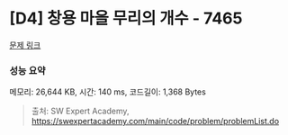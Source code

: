 # [D4] 창용 마을 무리의 개수 - 7465 

[문제 링크](https://swexpertacademy.com/main/code/problem/problemDetail.do?contestProbId=AWngfZVa9XwDFAQU) 

### 성능 요약

메모리: 26,644 KB, 시간: 140 ms, 코드길이: 1,368 Bytes



> 출처: SW Expert Academy, https://swexpertacademy.com/main/code/problem/problemList.do